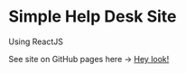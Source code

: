 # Simple Help Desk Site

Using ReactJS

See site on GitHub pages here -> [Hey look!](https://viniciuspx.github.io/ghost-help-center/)
